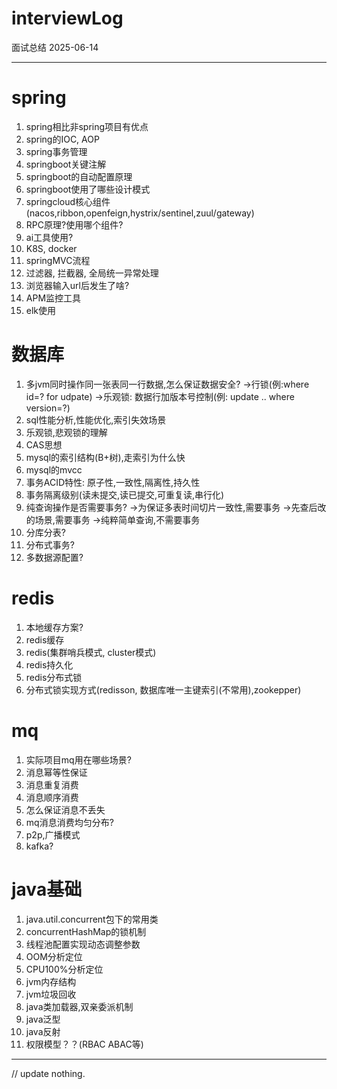 # interviewLog
面试总结 2025-06-14
___
# spring
1. spring相比非spring项目有优点
2. spring的IOC, AOP
3. spring事务管理
4. springboot关键注解
5. springboot的自动配置原理
6. springboot使用了哪些设计模式
7. springcloud核心组件(nacos,ribbon,openfeign,hystrix/sentinel,zuul/gateway)
8. RPC原理?使用哪个组件?
9. ai工具使用?
10. K8S, docker
11. springMVC流程
12. 过滤器, 拦截器, 全局统一异常处理
13. 浏览器输入url后发生了啥?
14. APM监控工具
15. elk使用


# 数据库
1. 多jvm同时操作同一张表同一行数据,怎么保证数据安全?
->行锁(例:where id=? for udpate)
->乐观锁: 数据行加版本号控制(例: update .. where version=?)
2. sql性能分析,性能优化,索引失效场景
3. 乐观锁,悲观锁的理解
4. CAS思想
5. mysql的索引结构(B+树),走索引为什么快
6. mysql的mvcc
7. 事务ACID特性: 原子性,一致性,隔离性,持久性
8. 事务隔离级别(读未提交,读已提交,可重复读,串行化)
9. 纯查询操作是否需要事务?
->为保证多表时间切片一致性,需要事务
->先查后改的场景,需要事务
->纯粹简单查询,不需要事务
10. 分库分表?
11. 分布式事务?
12. 多数据源配置?

# redis
1. 本地缓存方案?
2. redis缓存
3. redis(集群哨兵模式, cluster模式)
4. redis持久化
5. redis分布式锁
6. 分布式锁实现方式(redisson, 数据库唯一主键索引(不常用),zookepper)

# mq
1. 实际项目mq用在哪些场景?
2. 消息幂等性保证
3. 消息重复消费
4. 消息顺序消费
5. 怎么保证消息不丢失
6. mq消息消费均匀分布?
7. p2p,广播模式
8. kafka?


# java基础
1. java.util.concurrent包下的常用类
2. concurrentHashMap的锁机制
3. 线程池配置实现动态调整参数
4. OOM分析定位
5. CPU100%分析定位
6. jvm内存结构
7. jvm垃圾回收
8. java类加载器,双亲委派机制
9. java泛型
10. java反射
11. 权限模型？？(RBAC  ABAC等)
____

// update nothing.



